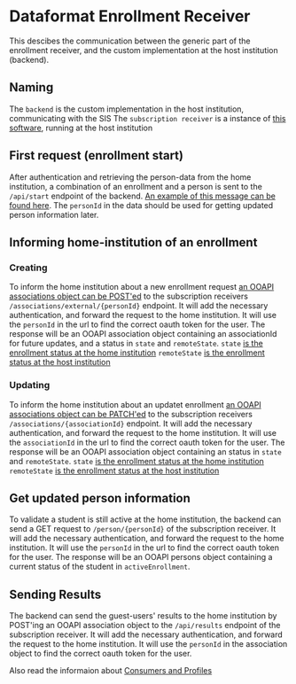 # Dataformat Enrollment Receiver

This descibes the communication between the generic part of the enrollment
receiver, and the custom implementation at the host institution (backend).

## Naming

The `backend` is the custom implementation in the host institution,
communicating with the SIS
The `subscription receiver` is a instance of
[this software](https://github.com/SURFnet/student-mobility-inteken-ontvanger-generiek/),
running at the host institution

## First request (enrollment start)

After authentication and retrieving the person-data from the home institution,
a combination of an enrollment and a person is sent to the `/api/start`
endpoint of the backend.
[An example of this message can be found here](https://github.com/SURFnet/student-mobility-inteken-ontvanger-email/blob/main/src/test/resources/data/requestV5.json).
The `personId` in the data should be used for getting updated
person information later.

## Informing home-institution of an enrollment

### Creating

To inform the home institution about a new enrollment request
[an OOAPI associations object can be POST'ed](https://openonderwijsapi.nl/specification/v5/docs.html#tag/associations/paths/~1associations~1external~1me/post) to the subscription receivers
`/associations/external/{personId}` endpoint. It will add the necessary
authentication, and forward the request to the home institution. It will
use the `personId` in the url to find the correct oauth token for the user. The
response will be an OOAPI association object containing an associationId for
future updates, and a status in  `state` and `remoteState`.
`state` [is the enrollment status at the home institution](https://openonderwijsapi.nl/#/technical/consumers-and-profiles/eduxchange?id=explanation-of-rules-governing-the-association-state)
`remoteState` [is the enrollment status at the host institution](https://openonderwijsapi.nl/#/technical/consumers-and-profiles/eduxchange?id=explanation-of-rules-governing-the-association-remotestate)

### Updating

To inform the home institution about an updatet enrollment [an OOAPI associations object can be PATCH'ed](https://openonderwijsapi.nl/specification/v5/docs.html#tag/associations/paths/~1associations~1external~1me/post) to the subscription receivers  `/associations/{associationId}` endpoint. It will add the necessary authentication, and forward the request to the home institution. It will use the `associationId` in the url to find the correct oauth token for the user. The response will be an OOAPI association object containing an status  in  `state` and `remoteState`.
`state` [is the enrollment status at the home institution](https://openonderwijsapi.nl/#/technical/consumers-and-profiles/eduxchange?id=explanation-of-rules-governing-the-association-state)
`remoteState` [is the enrollment status at the host institution](https://openonderwijsapi.nl/#/technical/consumers-and-profiles/eduxchange?id=explanation-of-rules-governing-the-association-remotestate)

## Get updated person information

To validate a student is still active at the home institution, the backend can send a GET request to `/person/{personId}` of the  subscription receiver. It will add the necessary authentication, and forward the request to the home institution. It will use the `personId` in the url to find the correct oauth token for the user. The response will be an OOAPI persons object containing a current status of the student in  `activeEnrollment`.

## Sending Results

The backend can send the guest-users' results to the home institution by POST'ing an OOAPI association object to the `/api/results` endpoint of the subscription receiver. It will add the necessary authentication, and forward the request to the home institution. It will use the `personId` in the association object to find the correct oauth token for the user.

Also read the informaion about [Consumers and Profiles](https://openonderwijsapi.nl/#/technical/consumers-and-profiles/eduxchange)
